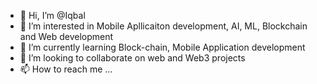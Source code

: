 - 👋 Hi, I’m @Iqbal
- 👀 I’m interested in Mobile Apllicaiton development, 
      AI, ML, Blockchain and Web development
- 🌱 I’m currently learning Block-chain, Mobile Application development
- 💞️ I’m looking to collaborate on web and Web3 projects
- 📫 How to reach me ...

<!---
Iqbal-Baloch/Iqbal-Baloch is a ✨ special ✨ repository because its `README.md` (this file) appears on your GitHub profile.
You can click the Preview link to take a look at your changes.
--->
